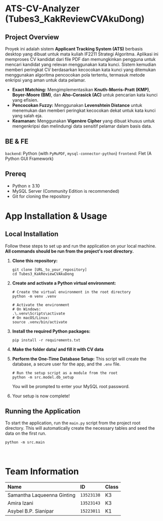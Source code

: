 # ATS-CV-Analyzer (Tubes3_KakReviewCVAkuDong)

## Project Overview

Proyek ini adalah sistem **Applicant Tracking System (ATS)** berbasis desktop yang dibuat untuk mata kuliah IF2211 Strategi Algoritma. Aplikasi ini memproses CV kandidat dari file PDF dan memungkinkan pengguna untuk mencari kandidat yang relevan menggunakan kata kunci. Sistem kemudian memberi peringkat CV berdasarkan kecocokan kata kunci yang ditemukan menggunakan algoritma pencocokan pola tertentu, termasuk metode enkripsi yang aman untuk data pelamar.

* **Exact Matching:** Mengimplementasikan **Knuth-Morris-Pratt (KMP)**, **Boyer-Moore (BM)**, dan **Aho-Corasick (AC)** untuk pencarian kata kunci yang efisien.
* **Pencocokan Fuzzy:** Menggunakan **Levenshtein Distance** untuk menemukan dan memberi peringkat kecocokan dekat untuk kata kunci yang salah eja.
* **Keamanan:** Menggunakan **Vigenère Cipher** yang dibuat khusus untuk mengenkripsi dan melindungi data sensitif pelamar dalam basis data.

## BE & FE

`backend`: Python (with `PyMuPDF`, `mysql-connector-python`)
`frontend`: Flet (A Python GUI Framework)

## Prereq

* Python ≥ 3.10
* MySQL Server (Community Edition is recommended)
* Git for cloning the repository

# App Installation & Usage

## Local Installation

Follow these steps to set up and run the application on your local machine. **All commands should be run from the project's root directory.**

1.  **Clone this repository:**
    ```shell
    git clone [URL_to_your_repository]
    cd Tubes3_KakReviewCVAkuDong
    ```

2.  **Create and activate a Python virtual environment:**
    ```shell
    # Create the virtual environment in the root directory
    python -m venv .venv

    # Activate the environment
    # On Windows:
    .\.venv\Scripts\activate
    # On macOS/Linux:
    source .venv/bin/activate
    ```

3.  **Install the required Python packages:**
    ```shell
    pip install -r requirements.txt
    ```

4.  **Make the folder data/ and fill it with CV data** 

5.  **Perform the One-Time Database Setup:**
    This script will create the database, a secure user for the app, and the `.env` file.
    ```shell
    # Run the setup script as a module from the root
    python -m src.model.db_setup
    ```
    You will be prompted to enter your MySQL root password.

6.  Your setup is now complete!

## Running the Application

To start the application, run the `main.py` script from the project root directory. This will automatically create the necessary tables and seed the data on the first run.
```shell
python -m src.main
```

<br>

# Team Information

| Name | ID | Class |
| :--- | :--- | :--- |
| Samantha Laqueenna Ginting | `13523138` | K3 |
| Amira Izani | `13523143` | K3 |
| Asybel B.P. Sianipar | `15223011` | K1 |